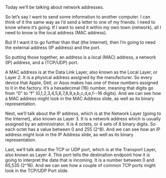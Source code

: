 Today we’ll be talking about network addresses.

So let’s say I want to send some information to another computer.  I can think of it the same way as I’d send a letter to one of my friends.  I need to know where it’s going.  If I want to send it within my own town (network), all I need to know is the local address (MAC address).

But if I want it to go further than that (the Internet), then I’m going to need the external address (IP address) and the port.

So putting those together, an address is a local (MAC) address, a network (IP) address, and a (TCP/UDP) port.

A MAC address is at the Data Link Layer, also known as the Local Layer, or Layer 2.  It is a physical address assigned by the manufacturer.  So every device that Apple, Dell, or Asus makes has one of these numbers assigned to it in the factory.  It’s a hexadecimal (16) number, meaning that digits go from “0” to “f” (0,1,2,3,4,5,6,7,8,9,a,b,c,d,e,f--16 digits).  And we can see how a MAC address might look in the MAC Address slide, as well as its binary representation.

Next, we’ll talk about the IP address, which is at the Network Layer (going to the Internet), also known as Layer 3.  It is a network address which is usually assigned by an administrator.  It is 4 octets, or 4 sets of 8 binary digits.  So each octet has a value between 0 and 255 (2^8).  And we can see how an IP address might look in the IP Address slide, as well as its binary representation.

Last, we’ll talk about the TCP or UDP port, which is at the Transport Layer, also known as Layer 4.  This port tells the destination endpoint how it is going to interpret the data that is incoming.  It is a number between 0 and 65,535 (2^16).  And we can see how a couple of common TCP ports might look in the TCP/UDP Port slide.